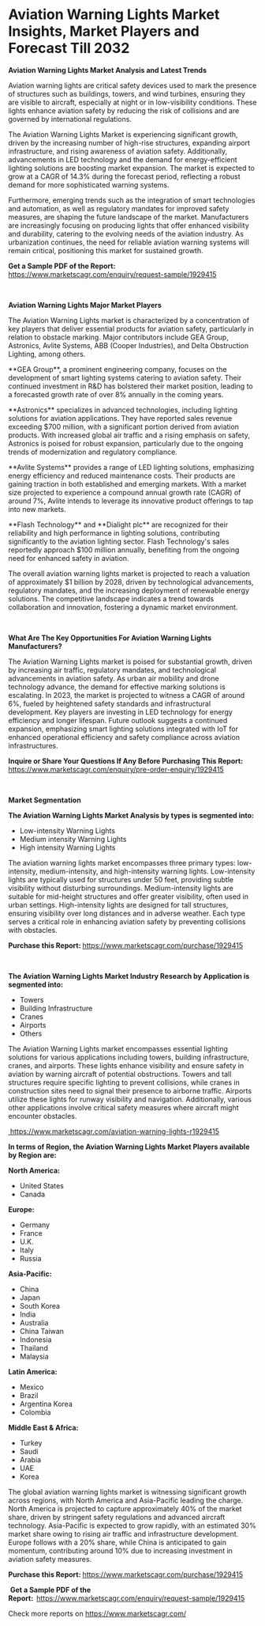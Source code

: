 <p><h1>Aviation Warning Lights Market Insights, Market Players and Forecast Till 2032</h1></p><p><strong>Aviation Warning Lights Market Analysis and Latest Trends</strong></p>
<p><p>Aviation warning lights are critical safety devices used to mark the presence of structures such as buildings, towers, and wind turbines, ensuring they are visible to aircraft, especially at night or in low-visibility conditions. These lights enhance aviation safety by reducing the risk of collisions and are governed by international regulations.</p><p>The Aviation Warning Lights Market is experiencing significant growth, driven by the increasing number of high-rise structures, expanding airport infrastructure, and rising awareness of aviation safety. Additionally, advancements in LED technology and the demand for energy-efficient lighting solutions are boosting market expansion. The market is expected to grow at a CAGR of 14.3% during the forecast period, reflecting a robust demand for more sophisticated warning systems.</p><p>Furthermore, emerging trends such as the integration of smart technologies and automation, as well as regulatory mandates for improved safety measures, are shaping the future landscape of the market. Manufacturers are increasingly focusing on producing lights that offer enhanced visibility and durability, catering to the evolving needs of the aviation industry. As urbanization continues, the need for reliable aviation warning systems will remain critical, positioning this market for sustained growth.</p></p>
<p><strong>Get a Sample PDF of the Report:&nbsp;</strong> <a href="https://www.marketscagr.com/enquiry/request-sample/1929415?utm_campaign=2276&utm_medium=2&utm_source=Github&utm_content=ia&utm_term=17022025&utm_id=aviation-warning-lights">https://www.marketscagr.com/enquiry/request-sample/1929415</a></p>
<p>&nbsp;</p>
<p><strong>Aviation Warning Lights Major Market Players</strong></p>
<p><p>The Aviation Warning Lights market is characterized by a concentration of key players that deliver essential products for aviation safety, particularly in relation to obstacle marking. Major contributors include GEA Group, Astronics, Avlite Systems, ABB (Cooper Industries), and Delta Obstruction Lighting, among others.</p><p>**GEA Group**, a prominent engineering company, focuses on the development of smart lighting systems catering to aviation safety. Their continued investment in R&D has bolstered their market position, leading to a forecasted growth rate of over 8% annually in the coming years.</p><p>**Astronics** specializes in advanced technologies, including lighting solutions for aviation applications. They have reported sales revenue exceeding $700 million, with a significant portion derived from aviation products. With increased global air traffic and a rising emphasis on safety, Astronics is poised for robust expansion, particularly due to the ongoing trends of modernization and regulatory compliance.</p><p>**Avlite Systems** provides a range of LED lighting solutions, emphasizing energy efficiency and reduced maintenance costs. Their products are gaining traction in both established and emerging markets. With a market size projected to experience a compound annual growth rate (CAGR) of around 7%, Avlite intends to leverage its innovative product offerings to tap into new markets.</p><p>**Flash Technology** and **Dialight plc** are recognized for their reliability and high performance in lighting solutions, contributing significantly to the aviation lighting sector. Flash Technology's sales reportedly approach $100 million annually, benefiting from the ongoing need for enhanced safety in aviation.</p><p>The overall aviation warning lights market is projected to reach a valuation of approximately $1 billion by 2028, driven by technological advancements, regulatory mandates, and the increasing deployment of renewable energy solutions. The competitive landscape indicates a trend towards collaboration and innovation, fostering a dynamic market environment.</p></p>
<p>&nbsp;</p>
<p><strong>What Are The Key Opportunities For Aviation Warning Lights Manufacturers?</strong></p>
<p><p>The Aviation Warning Lights market is poised for substantial growth, driven by increasing air traffic, regulatory mandates, and technological advancements in aviation safety. As urban air mobility and drone technology advance, the demand for effective marking solutions is escalating. In 2023, the market is projected to witness a CAGR of around 6%, fueled by heightened safety standards and infrastructural development. Key players are investing in LED technology for energy efficiency and longer lifespan. Future outlook suggests a continued expansion, emphasizing smart lighting solutions integrated with IoT for enhanced operational efficiency and safety compliance across aviation infrastructures.</p></p>
<p><strong>Inquire or Share Your Questions If Any Before Purchasing This Report:</strong> <a href="https://www.marketscagr.com/enquiry/pre-order-enquiry/1929415?utm_campaign=2276&utm_medium=2&utm_source=Github&utm_content=ia&utm_term=17022025&utm_id=aviation-warning-lights">https://www.marketscagr.com/enquiry/pre-order-enquiry/1929415</a></p>
<p>&nbsp;</p>
<p><strong>Market Segmentation</strong></p>
<p><strong>The Aviation Warning Lights Market Analysis by types is segmented into:</strong></p>
<p><ul><li>Low-intensity Warning Lights</li><li>Medium intensity Warning Lights</li><li>High intensity Warning Lights</li></ul></p>
<p><p>The aviation warning lights market encompasses three primary types: low-intensity, medium-intensity, and high-intensity warning lights. Low-intensity lights are typically used for structures under 50 feet, providing subtle visibility without disturbing surroundings. Medium-intensity lights are suitable for mid-height structures and offer greater visibility, often used in urban settings. High-intensity lights are designed for tall structures, ensuring visibility over long distances and in adverse weather. Each type serves a critical role in enhancing aviation safety by preventing collisions with obstacles.</p></p>
<p><strong>Purchase this Report:&nbsp;</strong><a href="https://www.marketscagr.com/purchase/1929415?utm_campaign=2276&utm_medium=2&utm_source=Github&utm_content=ia&utm_term=17022025&utm_id=aviation-warning-lights">https://www.marketscagr.com/purchase/1929415</a></p>
<p>&nbsp;</p>
<p><strong>The Aviation Warning Lights Market Industry Research by Application is segmented into:</strong></p>
<p><ul><li>Towers</li><li>Building Infrastructure</li><li>Cranes</li><li>Airports</li><li>Others</li></ul></p>
<p><p>The Aviation Warning Lights market encompasses essential lighting solutions for various applications including towers, building infrastructure, cranes, and airports. These lights enhance visibility and ensure safety in aviation by warning aircraft of potential obstructions. Towers and tall structures require specific lighting to prevent collisions, while cranes in construction sites need to signal their presence to airborne traffic. Airports utilize these lights for runway visibility and navigation. Additionally, various other applications involve critical safety measures where aircraft might encounter obstacles.</p></p>
<p><a href="https://www.marketscagr.com/aviation-warning-lights-r1929415?utm_campaign=2276&utm_medium=2&utm_source=Github&utm_content=ia&utm_term=17022025&utm_id=aviation-warning-lights">&nbsp;https://www.marketscagr.com/aviation-warning-lights-r1929415</a></p>
<p><strong>In terms of Region, the Aviation Warning Lights Market Players available by Region are:</strong></p>
<p>
    <p> <strong> North America: </strong>
        <ul>
            <li>United States</li>
            <li>Canada</li>
        </ul>
        </p> 
    <p> <strong> Europe: </strong>
        <ul>
            <li>Germany</li>
            <li>France</li>
            <li>U.K.</li>
            <li>Italy</li>
            <li>Russia</li>
        </ul>
        </p> 
    <p> <strong> Asia-Pacific: </strong>
        <ul>
            <li>China</li>
            <li>Japan</li>
            <li>South Korea</li>
            <li>India</li>
            <li>Australia</li>
            <li>China Taiwan</li>
            <li>Indonesia</li>
            <li>Thailand</li>
            <li>Malaysia</li>
        </ul>
        </p> 
    <p> <strong> Latin America: </strong>
        <ul>
            <li>Mexico</li>
            <li>Brazil</li>
            <li>Argentina Korea</li>
            <li>Colombia</li>
        </ul>
        </p> 
    <p> <strong> Middle East & Africa: </strong>
        <ul>
            <li>Turkey</li>
            <li>Saudi</li>
            <li>Arabia</li>
            <li>UAE</li>
            <li>Korea</li>
        </ul>
    </p>
    </p>
<p><p>The global aviation warning lights market is witnessing significant growth across regions, with North America and Asia-Pacific leading the charge. North America is projected to capture approximately 40% of the market share, driven by stringent safety regulations and advanced aircraft technology. Asia-Pacific is expected to grow rapidly, with an estimated 30% market share owing to rising air traffic and infrastructure development. Europe follows with a 20% share, while China is anticipated to gain momentum, contributing around 10% due to increasing investment in aviation safety measures.</p></p>
<p><strong>Purchase this Report: </strong><a href="https://www.marketscagr.com/purchase/1929415?utm_campaign=2276&utm_medium=2&utm_source=Github&utm_content=ia&utm_term=17022025&utm_id=aviation-warning-lights">https://www.marketscagr.com/purchase/1929415</a></p>
<p>&nbsp;<strong>Get a Sample PDF of the Report:&nbsp;&nbsp;</strong><a href="https://www.marketscagr.com/enquiry/request-sample/1929415?utm_campaign=2276&utm_medium=2&utm_source=Github&utm_content=ia&utm_term=17022025&utm_id=aviation-warning-lights">https://www.marketscagr.com/enquiry/request-sample/1929415</a></p>
<p><strong></strong></p>
<p>Check more reports on <a href="https://www.marketscagr.com/?utm_campaign=2276&utm_medium=2&utm_source=Github&utm_content=ia&utm_term=17022025&utm_id=aviation-warning-lights">https://www.marketscagr.com/</a></p>